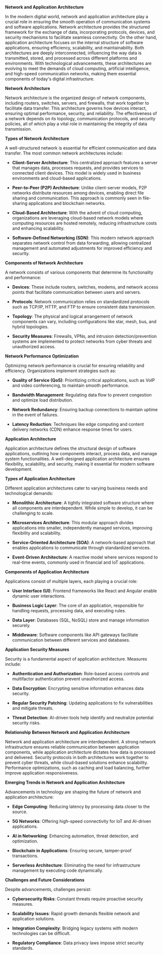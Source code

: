 **Network and Application Architecture**

In the modern digital world, network and application architecture play a
crucial role in ensuring the smooth operation of communication systems
and software applications. Network architecture provides the structured
framework for the exchange of data, incorporating protocols, devices,
and security mechanisms to facilitate seamless connectivity. On the
other hand, application architecture focuses on the internal structure
of software applications, ensuring efficiency, scalability, and
maintainability. Both architectures are deeply interconnected,
influencing the way data is transmitted, stored, and processed across
different platforms and environments. With technological advancements,
these architectures are evolving to meet the demands of cloud computing,
artificial intelligence, and high-speed communication networks, making
them essential components of today\'s digital infrastructure.

**Network Architecture**

Network architecture is the organized design of network components,
including routers, switches, servers, and firewalls, that work together
to facilitate data transfer. This architecture governs how devices
interact, ensuring optimal performance, security, and reliability. The
effectiveness of a network depends on its topology, communication
protocols, and security policies, all of which play a vital role in
maintaining the integrity of data transmission.

**Types of Network Architecture**

A well-structured network is essential for efficient communication and
data transfer. The most common network architectures include:

-   **Client-Server Architecture**: This centralized approach features a
    server that manages data, processes requests, and provides services
    to connected client devices. This model is widely used in business
    environments and cloud-based applications.

-   **Peer-to-Peer (P2P) Architecture**: Unlike client-server models,
    P2P networks distribute resources among devices, enabling direct
    file sharing and communication. This approach is commonly seen in
    file-sharing applications and blockchain networks.

-   **Cloud-Based Architecture**: With the advent of cloud computing,
    organizations are leveraging cloud-based network models where
    computing resources are hosted remotely, reducing infrastructure
    costs and enhancing scalability.

-   **Software-Defined Networking (SDN)**: This modern network approach
    separates network control from data forwarding, allowing centralized
    management and automated adjustments for improved efficiency and
    security.

**Components of Network Architecture**

A network consists of various components that determine its
functionality and performance:

-   **Devices**: These include routers, switches, modems, and network
    access points that facilitate communication between users and
    servers.

-   **Protocols**: Network communication relies on standardized
    protocols such as TCP/IP, HTTP, and FTP to ensure consistent data
    transmission.

-   **Topology**: The physical and logical arrangement of network
    components can vary, including configurations like star, mesh, bus,
    and hybrid topologies.

-   **Security Measures**: Firewalls, VPNs, and intrusion
    detection/prevention systems are implemented to protect networks
    from cyber threats and unauthorized access.

**Network Performance Optimization**

Optimizing network performance is crucial for ensuring reliability and
efficiency. Organizations implement strategies such as:

-   **Quality of Service (QoS)**: Prioritizing critical applications,
    such as VoIP and video conferencing, to maintain smooth performance.

-   **Bandwidth Management**: Regulating data flow to prevent congestion
    and optimize load distribution.

-   **Network Redundancy**: Ensuring backup connections to maintain
    uptime in the event of failures.

-   **Latency Reduction**: Techniques like edge computing and content
    delivery networks (CDN) enhance response times for users.

**Application Architecture**

Application architecture defines the structural design of software
applications, outlining how components interact, process data, and
manage system functionalities. A well-designed application architecture
ensures flexibility, scalability, and security, making it essential for
modern software development.

**Types of Application Architecture**

Different application architectures cater to varying business needs and
technological demands:

-   **Monolithic Architecture**: A tightly integrated software structure
    where all components are interdependent. While simple to develop, it
    can be challenging to scale.

-   **Microservices Architecture**: This modular approach divides
    applications into smaller, independently managed services, improving
    flexibility and scalability.

-   **Service-Oriented Architecture (SOA)**: A network-based approach
    that enables applications to communicate through standardized
    services.

-   **Event-Driven Architecture**: A reactive model where services
    respond to real-time events, commonly used in financial and IoT
    applications.

**Components of Application Architecture**

Applications consist of multiple layers, each playing a crucial role:

-   **User Interface (UI)**: Frontend frameworks like React and Angular
    enable dynamic user interactions.

-   **Business Logic Layer**: The core of an application, responsible
    for handling requests, processing data, and executing rules.

-   **Data Layer**: Databases (SQL, NoSQL) store and manage information
    securely.

-   **Middleware**: Software components like API gateways facilitate
    communication between different services and databases.

**Application Security Measures**

Security is a fundamental aspect of application architecture. Measures
include:

-   **Authentication and Authorization**: Role-based access controls and
    multifactor authentication prevent unauthorized access.

-   **Data Encryption**: Encrypting sensitive information enhances data
    security.

-   **Regular Security Patching**: Updating applications to fix
    vulnerabilities and mitigate threats.

-   **Threat Detection**: AI-driven tools help identify and neutralize
    potential security risks.

**Relationship Between Network and Application Architecture**

Network and application architecture are interdependent. A strong
network infrastructure ensures reliable communication between
application components, while application architecture dictates how data
is processed and delivered. Security protocols in both architectures
work together to prevent cyber threats, while cloud-based solutions
enhance scalability. Performance optimizations, such as caching and load
balancing, further improve application responsiveness.

**Emerging Trends in Network and Application Architecture**

Advancements in technology are shaping the future of network and
application architecture:

-   **Edge Computing**: Reducing latency by processing data closer to
    the source.

-   **5G Networks**: Offering high-speed connectivity for IoT and
    AI-driven applications.

-   **AI in Networking**: Enhancing automation, threat detection, and
    optimization.

-   **Blockchain in Applications**: Ensuring secure, tamper-proof
    transactions.

-   **Serverless Architecture**: Eliminating the need for infrastructure
    management by executing code dynamically.

**Challenges and Future Considerations**

Despite advancements, challenges persist:

-   **Cybersecurity Risks**: Constant threats require proactive security
    measures.

-   **Scalability Issues**: Rapid growth demands flexible network and
    application solutions.

-   **Integration Complexity**: Bridging legacy systems with modern
    technologies can be difficult.

-   **Regulatory Compliance**: Data privacy laws impose strict security
    standards.
